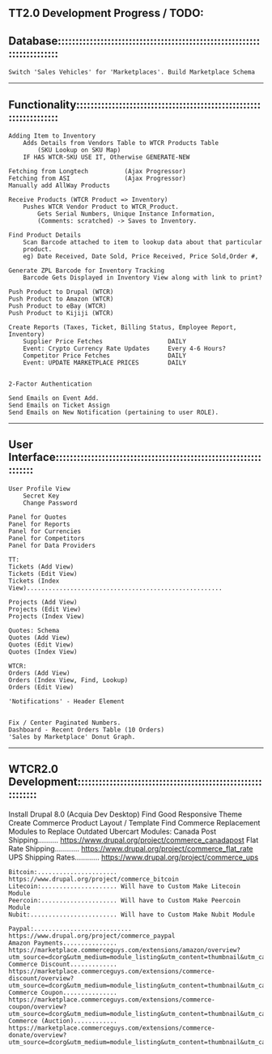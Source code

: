 TT2.0 Development Progress / TODO:
-------------------------------------------------------------------------------    
Database:::::::::::::::::::::::::::::::::::::::::::::::::::::::::::::::::::::::
-------------------------------------------------------------------------------
	Switch 'Sales Vehicles' for 'Marketplaces'. Build Marketplace Schema

-------------------------------------------------------------------------------    
Functionality::::::::::::::::::::::::::::::::::::::::::::::::::::::::::::::::::
-------------------------------------------------------------------------------
    Adding Item to Inventory
        Adds Details from Vendors Table to WTCR Products Table
            (SKU Lookup on SKU Map)
        IF HAS WTCR-SKU USE IT, Otherwise GENERATE-NEW
    
    Fetching from Longtech          (Ajax Progressor)
	Fetching from ASI               (Ajax Progressor)
	Manually add AllWay Products       
    
    Receive Products (WTCR Product => Inventory)
        Pushes WTCR Vendor Product to WTCR_Product.
            Gets Serial Numbers, Unique Instance Information, 
            (Comments: scratched) -> Saves to Inventory.
    
    Find Product Details
        Scan Barcode attached to item to lookup data about that particular
        product. 
        eg) Date Received, Date Sold, Price Received, Price Sold,Order #, 
       
	Generate ZPL Barcode for Inventory Tracking
        Barcode Gets Displayed in Inventory View along with link to print?
	
	Push Product to Drupal (WTCR)
	Push Product to Amazon (WTCR)
	Push Product to eBay (WTCR)
	Push Product to Kijiji (WTCR)

	Create Reports (Taxes, Ticket, Billing Status, Employee Report, Inventory)
        Supplier Price Fetches                  DAILY
        Event: Crypto Currency Rate Updates     Every 4-6 Hours?
        Competitor Price Fetches                DAILY
        Event: UPDATE MARKETPLACE PRICES        DAILY
        
	
	2-Factor Authentication
    
    Send Emails on Event Add.
    Send Emails on Ticket Assign
    Send Emails on New Notification (pertaining to user ROLE).
        
-------------------------------------------------------------------------------
User Interface:::::::::::::::::::::::::::::::::::::::::::::::::::::::::::::::::
-------------------------------------------------------------------------------
	User Profile View
        Secret Key
        Change Password    
    
    Panel for Quotes
	Panel for Reports
	Panel for Currencies
	Panel for Competitors
	Panel for Data Providers    
	
    TT:
    Tickets (Add View)
    Tickets (Edit View)
    Tickets (Index View)......................................................
    
    Projects (Add View)
    Projects (Edit View)
    Projects (Index View)
    
    Quotes: Schema
    Quotes (Add View)
    Quotes (Edit View)
    Quotes (Index View)
    
    WTCR:
	Orders (Add View)
    Orders (Index View, Find, Lookup)
    Orders (Edit View)
        
	'Notifications' - Header Element

    
    Fix / Center Paginated Numbers.
	Dashboard - Recent Orders Table (10 Orders)
	'Sales by Marketplace' Donut Graph.      
        
-------------------------------------------------------------------------------        
WTCR2.0 Development::::::::::::::::::::::::::::::::::::::::::::::::::::::::::::
-------------------------------------------------------------------------------
Install Drupal 8.0 (Acquia Dev Desktop)
Find Good Responsive Theme
Create Commerce Product Layout / Template
Find Commerce Replacement Modules to Replace Outdated Ubercart Modules:
    Canada Post Shipping.......... https://www.drupal.org/project/commerce_canadapost
    Flat Rate Shipping............ https://www.drupal.org/project/commerce_flat_rate
    UPS Shipping Rates............ https://www.drupal.org/project/commerce_ups
    
    Bitcoin:...................... https://www.drupal.org/project/commerce_bitcoin
    Litecoin:..................... Will have to Custom Make Litecoin Module
    Peercoin:..................... Will have to Custom Make Peercoin Module
    Nubit:........................ Will have to Custom Make Nubit Module
    
    Paypal:........................... https://www.drupal.org/project/commerce_paypal 
    Amazon Payments............... https://marketplace.commerceguys.com/extensions/amazon/overview?utm_source=dcorg&utm_medium=module_listing&utm_content=thumbnail&utm_campaign=Amazon
    Commerce Discount............. https://marketplace.commerceguys.com/extensions/commerce-discount/overview?utm_source=dcorg&utm_medium=module_listing&utm_content=thumbnail&utm_campaign=Commerce%20Discount
    Commerce Coupon............... https://marketplace.commerceguys.com/extensions/commerce-coupon/overview?utm_source=dcorg&utm_medium=module_listing&utm_content=thumbnail&utm_campaign=Commerce%20Coupon
    Commerce (Auction)............ https://marketplace.commerceguys.com/extensions/commerce-donate/overview?utm_source=dcorg&utm_medium=module_listing&utm_content=thumbnail&utm_campaign=Commerce%20Donate
            
        